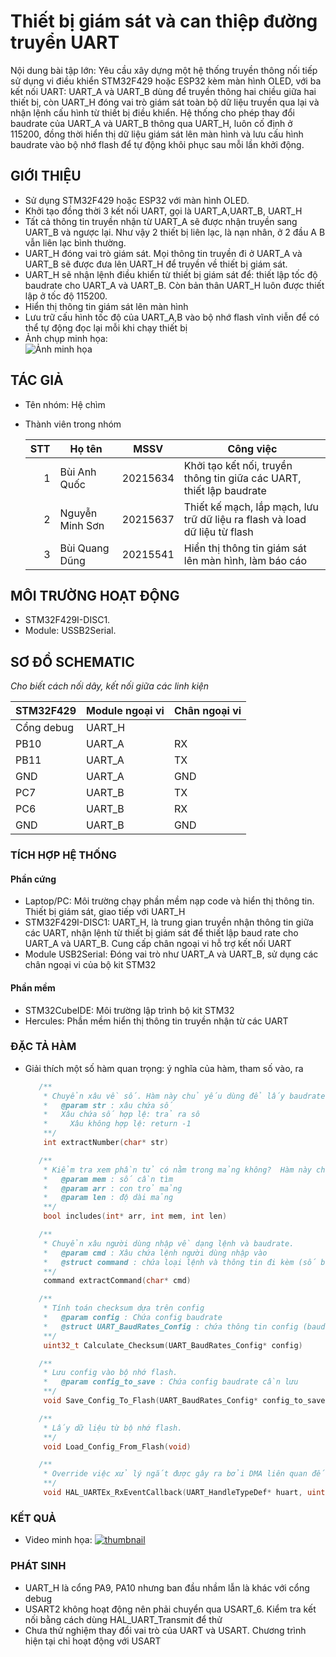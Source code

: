# Thiết bị giám sát và can thiệp đường truyển UART
  Nội dung bài tập lớn: Yêu cầu xây dựng một hệ thống truyền thông nối tiếp sử dụng vi điều khiển STM32F429 hoặc ESP32 kèm màn hình OLED, với ba kết nối UART: UART_A và UART_B dùng để truyền thông hai chiều giữa hai thiết bị, còn UART_H đóng vai trò giám sát toàn bộ dữ liệu truyền qua lại và nhận lệnh cấu hình từ thiết bị điều khiển. Hệ thống cho phép thay đổi baudrate của UART_A và UART_B thông qua UART_H, luôn cố định ở 115200, đồng thời hiển thị dữ liệu giám sát lên màn hình và lưu cấu hình baudrate vào bộ nhớ flash để tự động khôi phục sau mỗi lần khởi động.

## GIỚI THIỆU
  - Sử dụng STM32F429 hoặc ESP32 với màn hình OLED.
  - Khởi tạo đồng thời 3 kết nối UART, gọi là UART_A,UART_B, UART_H
  - Tất cả thông tin truyền nhận từ UART_A sẽ được nhận truyền sang UART_B và ngược lại. Như vậy 2 thiết bị liên lạc, là nạn nhân, ở 2 đầu A B vẫn liên lạc bình thường.
  - UART_H đóng vai trò giám sát. Mọi thông tin truyền đi ở UART_A và UART_B sẽ được đưa lên UART_H để truyền về thiết bị giám sát.
  - UART_H sẽ nhận lệnh điều khiển từ thiết bị giám sát để: thiết lập tốc độ baudrate cho UART_A và UART_B. Còn bản thân UART_H luôn được thiết lập ở tốc độ 115200.
  - Hiển thị thông tin giám sát lên màn hình
  - Lưu trữ cấu hình tốc độ của UART_A,B vào bộ nhớ flash vĩnh viễn để có thể tự động đọc lại mỗi khi chạy thiết bị
  - Ảnh chụp minh họa:\
    ![Ảnh minh họa](https://github.com/user-attachments/assets/50d8105f-984c-429c-a4ef-db2979660956)

## TÁC GIẢ

- Tên nhóm: Hệ chìm
- Thành viên trong nhóm

  |STT|Họ tên|MSSV|Công việc|
  |--:|--|--|--|
  |1|Bùi Anh Quốc |20215634|Khởi tạo kết nối, truyền thông tin giữa các UART, thiết lập baudrate|
  |2|Nguyễn Minh Sơn |20215637|Thiết kế mạch, lắp mạch, lưu trữ dữ liệu ra flash và load dữ liệu từ flash|
  |3|Bùi Quang Dũng |20215541|Hiển thị thông tin giám sát lên màn hình, làm báo cáo|

## MÔI TRƯỜNG HOẠT ĐỘNG

- STM32F429I-DISC1.
- Module: USSB2Serial.

## SƠ ĐỒ SCHEMATIC

_Cho biết cách nối dây, kết nối giữa các linh kiện_

|STM32F429|Module ngoại vi|Chân ngoại vi|
|--|--|--|
|Cổng debug|UART_H| |
|PB10|UART_A|RX|
|PB11|UART_A|TX|
|GND|UART_A|GND|
|PC7|UART_B|TX|
|PC6|UART_B|RX|
|GND|UART_B|GND|



### TÍCH HỢP HỆ THỐNG

#### Phần cứng

- Laptop/PC: Môi trường chạy phần mềm nạp code và hiển thị thông tin. Thiết bị giám sát, giao tiếp với UART_H
- STM32F429I-DISC1: UART_H, là trung gian truyền nhận thông tin giữa các UART, nhận lệnh từ thiết bị giám sát để thiết lập baud rate cho UART_A và UART_B. Cung cấp chân ngoại vi hỗ trợ kết nối UART
- Module USB2Serial: Đóng vai trò như UART_A và UART_B, sử dụng các chân ngoại vi của bộ kit STM32

#### Phần mềm

- STM32CubeIDE: Môi trường lập trình bộ kit STM32
- Hercules: Phần mềm hiển thị thông tin truyền nhận từ các UART

### ĐẶC TẢ HÀM

- Giải thích một số hàm quan trọng: ý nghĩa của hàm, tham số vào, ra

  ```C
     /**
      * Chuyển xâu về số. Hàm này chủ yếu dùng để lấy baudrate trong lệnh người dùng.
      *   @param str : xâu chứa số  
      *   Xâu chứa số hợp lệ: trả ra sô
      * 	Xâu không hợp lệ: return -1
      **/
      int extractNumber(char* str)
  ```
  ```C
     /**
      * Kiểm tra xem phần tử có nằm trong mảng không?  Hàm này chủ yếu dùng để kiểm tra số baudrate người dùng nhập có nằm trong danh sách hợp lệ không.
      *   @param mem : số cần tìm 
      *   @param arr : con trỏ mảng
      *   @param len : độ dài mảng
      **/
      bool includes(int* arr, int mem, int len)
  ```
  ```C
     /**
      * Chuyển xâu người dùng nhập về dạng lệnh và baudrate.
      *   @param cmd : Xâu chứa lệnh người dùng nhập vào
      *   @struct command : chứa loại lệnh và thông tin đi kèm (số baudrate)
      **/
      command extractCommand(char* cmd)
  ```
  ```C
     /**
      * Tính toán checksum dựa trên config
      *   @param config : Chứa config baudrate
      *   @struct UART_BaudRates_Config : chứa thông tin config (baudrate của UART_A, UART_B, số kiểm tra, checksum)
      **/
      uint32_t Calculate_Checksum(UART_BaudRates_Config* config)
  ```
  ```C
     /**
      * Lưu config vào bộ nhớ flash.
      *   @param config_to_save : Chứa config baudrate cần lưu
      **/
      void Save_Config_To_Flash(UART_BaudRates_Config* config_to_save)
  ```
  ```C
     /**
      * Lấy dữ liệu từ bộ nhớ flash.
      **/
      void Load_Config_From_Flash(void)
  ```
  ```C
     /**
      * Override việc xử lý ngắt được gây ra bởi DMA liên quan đến việc nhận dữ liệu từ các cổng UART (gửi bằng Hercules trên PC).
      **/
      void HAL_UARTEx_RxEventCallback(UART_HandleTypeDef* huart, uint16_t Size)
  ```

### KẾT QUẢ

- Video minh họa:
[![thumbnail](https://github.com/user-attachments/assets/0ac268a0-327d-4bbe-a3e8-fe414d70c5c6)](https://youtu.be/2pdPq1v_i2c)

### PHÁT SINH

- UART_H là cổng PA9, PA10 nhưng ban đầu nhầm lẫn là khác với cổng debug
- USART2 không hoạt động nên phải chuyển qua USART_6. Kiểm tra kết nối bằng cách dùng HAL_UART_Transmit để thử
- Chưa thử nghiệm thay đổi vai trò của UART và USART. Chương trình hiện tại chỉ hoạt động với USART
